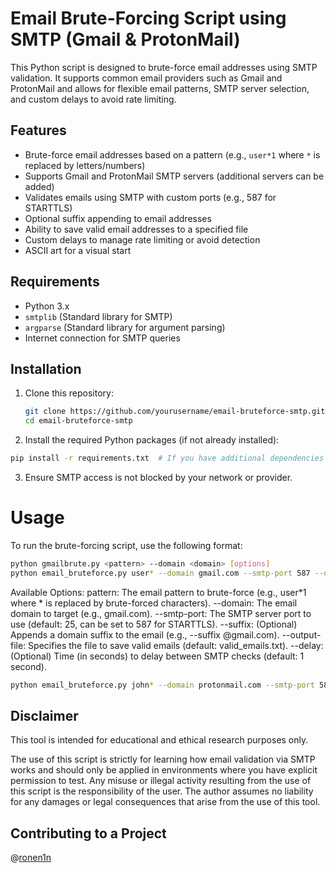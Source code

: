 # Email Brute-Forcing Script using SMTP (Gmail & ProtonMail)

This Python script is designed to brute-force email addresses using SMTP validation. It supports common email providers such as Gmail and ProtonMail and allows for flexible email patterns, SMTP server selection, and custom delays to avoid rate limiting.

## Features

- Brute-force email addresses based on a pattern (e.g., `user*1` where `*` is replaced by letters/numbers)
- Supports Gmail and ProtonMail SMTP servers (additional servers can be added)
- Validates emails using SMTP with custom ports (e.g., 587 for STARTTLS)
- Optional suffix appending to email addresses
- Ability to save valid email addresses to a specified file
- Custom delays to manage rate limiting or avoid detection
- ASCII art for a visual start

## Requirements

- Python 3.x
- `smtplib` (Standard library for SMTP)
- `argparse` (Standard library for argument parsing)
- Internet connection for SMTP queries

## Installation

1. Clone this repository:
   ```bash
   git clone https://github.com/yourusername/email-bruteforce-smtp.git
   cd email-bruteforce-smtp
2. Install the required Python packages (if not already installed):
```bash
pip install -r requirements.txt  # If you have additional dependencies to add
```
3. Ensure SMTP access is not blocked by your network or provider.

# Usage
To run the brute-forcing script, use the following format:

```bash
python gmailbrute.py <pattern> --domain <domain> [options]
python email_bruteforce.py user* --domain gmail.com --smtp-port 587 --output-file valid_emails.txt
```

Available Options:
pattern: The email pattern to brute-force (e.g., user*1 where * is replaced by brute-forced characters).
--domain: The email domain to target (e.g., gmail.com).
--smtp-port: The SMTP server port to use (default: 25, can be set to 587 for STARTTLS).
--suffix: (Optional) Appends a domain suffix to the email (e.g., --suffix @gmail.com).
--output-file: Specifies the file to save valid emails (default: valid_emails.txt).
--delay: (Optional) Time (in seconds) to delay between SMTP checks (default: 1 second).

```bash
python email_bruteforce.py john* --domain protonmail.com --smtp-port 587 --suffix @protonmail.com --output-file found_emails.txt --delay 3
```
## Disclaimer
This tool is intended for educational and ethical research purposes only.

The use of this script is strictly for learning how email validation via SMTP works and should only be applied in environments where you have explicit permission to test. Any misuse or illegal activity resulting from the use of this script is the responsibility of the user. The author assumes no liability for any damages or legal consequences that arise from the use of this tool.

## Contributing to a Project
@[ronen1n](https://github.com/ronen1n)
